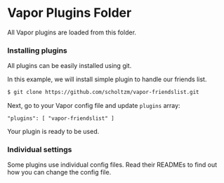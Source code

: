 # Vapor Plugins Folder

All Vapor plugins are loaded from this folder.

### Installing plugins

All plugins can be easily installed using git.

In this example, we will install simple plugin to handle our friends list.

```sh
$ git clone https://github.com/scholtzm/vapor-friendslist.git
```

Next, go to your Vapor config file and update `plugins` array:

`"plugins": [ "vapor-friendslist" ]`

Your plugin is ready to be used.

### Individual settings

Some plugins use individual config files.
Read their READMEs to find out how you can change the config file.

